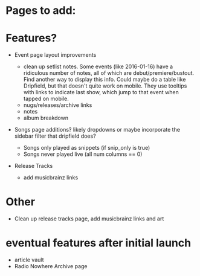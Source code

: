 # Pages to add:
<!-- - Event Run Details
  - events, songs -->
<!-- - Tour Legs -->
<!-- - Tour Leg Details?
  - events, songs -->
<!-- - Setlist Notes Search -->

# Features?
- Event page layout improvements
  - clean up setlist notes. Some events (like 2016-01-16) have a ridiculous number of notes, all of which are debut/premiere/bustout. Find another way to display this info. Could maybe do a table like Dripfield, but that doesn't quite work on mobile. They use tooltips with links to indicate last show, which jump to that event when tapped on mobile.
  - nugs/releases/archive links
  - notes
  - album breakdown

- Songs page additions? likely dropdowns or maybe incorporate the sidebar filter that dripfield does?
  - Songs only played as snippets (if snip_only is true)
  - Songs never played live (all num columns == 0)

- Release Tracks
  - add musicbrainz links

# Other
<!-- - move tours to a dropdown on navbar? tours/legs -->
- Clean up release tracks page, add musicbrainz links and art
<!-- - style pages to use cards like setlist page -->
<!-- - finish setlist page, add venue/city links and show info like title/type/run/tour.  -->
<!-- figure out a logo -->
<!-- Better styling -->

# eventual features after initial launch
- article vault
- Radio Nowhere Archive page